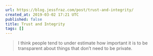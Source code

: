 ```yaml
---
url: https://blog.jessfraz.com/post/trust-and-integrity/
created_at: 2019-03-02 17:21 UTC
published: false
title: Trust and Integrity
tags: []
---
```


> I think people tend to under estimate how important it is to be transparent about things that don’t need to be private.
